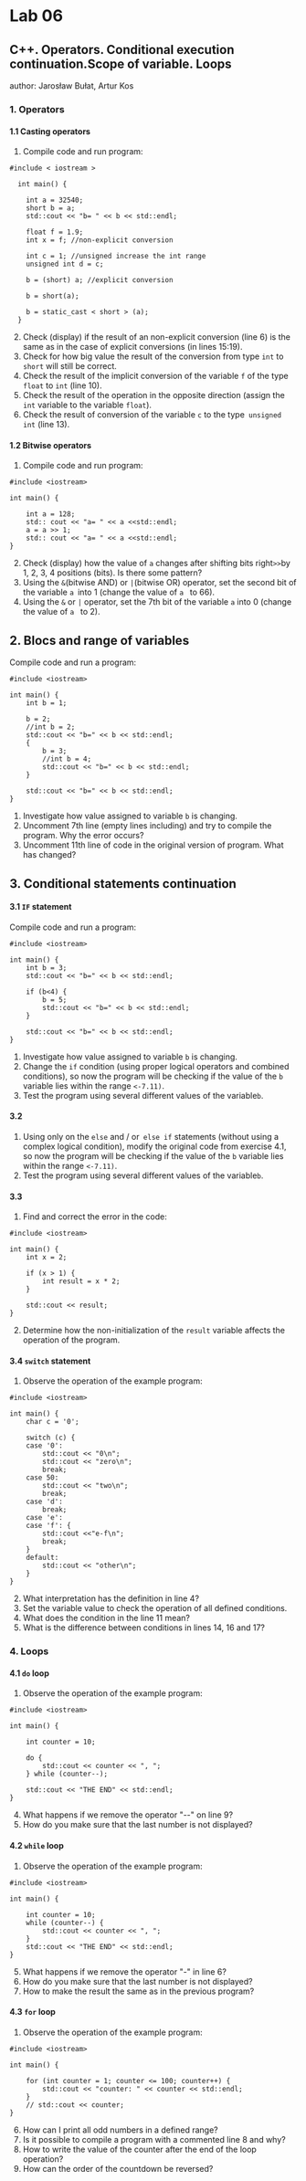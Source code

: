 
# Lab 06

## C++. Operators. Conditional execution continuation.Scope of variable. Loops
author: Jarosław Bułat, Artur Kos

### 1. Operators
#### 1.1 Casting operators

1. Compile code and run program:
```
#include < iostream >

  int main() {

    int a = 32540;
    short b = a;
    std::cout << "b= " << b << std::endl;

    float f = 1.9;
    int x = f; //non-explicit conversion

    int c = 1; //unsigned increase the int range
    unsigned int d = c;

    b = (short) a; //explicit conversion

    b = short(a);

    b = static_cast < short > (a);
  }
```
2. Check (display) if the result of an non-explicit conversion (line 6) is the same as in the case of explicit conversions (in lines 15:19).  
3. Check for how big value the result of the conversion from type `int` to `short` will still be correct.  
4. Check the result of the implicit conversion of the variable `f` of the type `float` to `int` (line 10).  
5. Check the result of the operation in the opposite direction (assign the `int` variable to the variable `float`).  
6. Check the result of conversion of the variable `c` to the type` unsigned int` (line 13).


#### 1.2 Bitwise operators

1. Compile code and run program:
```
#include <iostream>

int main() {
    
    int a = 128;
    std:: cout << "a= " << a <<std::endl; 
    a = a >> 1;
    std:: cout << "a= " << a <<std::endl; 
}
```
2. Check (display) how the value of `a` changes after shifting bits  right` >> `by 1, 2, 3, 4 positions (bits). 
Is there some pattern?  
3. Using the `&`(bitwise AND) or `|`(bitwise OR) operator, set the second bit of the variable `a `into 1 (change the value of `a ` to 66).  
4. Using the `&` or `|` operator, set the 7th bit of the variable `a` into 0 (change the value of `a ` to 2).


## 2. Blocs and range of variables
Compile code and run a program:
```
#include <iostream>

int main() {
    int b = 1;

    b = 2;
    //int b = 2;
    std::cout << "b=" << b << std::endl;
    {
        b = 3;
        //int b = 4;
        std::cout << "b=" << b << std::endl;
    }

    std::cout << "b=" << b << std::endl;
}
```
1. Investigate how value assigned to variable `b` is changing. 
2. Uncomment 7th line (empty lines including) and try to compile the program.  Why the error occurs?
3. Uncomment 11th line of code in the original version of program. What has changed?

## 3. Conditional statements continuation
#### 3.1  **`IF`**  statement
Compile code and run a program:
```
#include <iostream>

int main() {
    int b = 3;
    std::cout << "b=" << b << std::endl;

    if (b<4) {
        b = 5;
        std::cout << "b=" << b << std::endl;
    }
    
    std::cout << "b=" << b << std::endl;
}
```
1. Investigate how value assigned to variable `b` is changing. 
3. Change the `if` condition (using proper logical operators and combined conditions), so now the program will be checking if the value of the `b` variable lies within the range ` <-7.11) `.
5. Test the program using several different values of the variable`b`.
 
#### 3.2 
1. Using only on the `else` and / or` else if` statements (without using a complex logical condition), modify the original code from exercise 4.1, so now the program will be checking if the value of the `b` variable lies within the range ` <-7.11) `.
3. Test the program using several different values of the variable`b`.

#### 3.3  
1. Find and correct the error in the code:
```
#include <iostream>

int main() {
    int x = 2;

    if (x > 1) {
        int result = x * 2;
    }

    std::cout << result;
}
```
2. Determine how the non-initialization of the `result` variable affects the operation of the program.

#### 3.4   **`switch`** statement
1. Observe the operation of the example program:
```
#include <iostream>

int main() {
    char c = '0';

    switch (c) {
    case '0':
        std::cout << "0\n";
        std::cout << "zero\n";
        break;
    case 50:
        std::cout << "two\n";
        break;
    case 'd':
        break;
    case 'e':
    case 'f': {
        std::cout <<"e-f\n";
        break;
    }
    default:
        std::cout << "other\n";
    }
}
```
2. What interpretation has the definition in line 4?
3. Set the variable value to check the operation of all defined conditions.
4. What does the condition in the line 11 mean?
5. What is the difference between conditions in lines 14, 16 and 17?

### 4. Loops

#### 4.1 `do` loop
1. Observe the operation of the example program:
```
#include <iostream>

int main() {

    int counter = 10;

    do {
        std::cout << counter << ", ";
    } while (counter--);

    std::cout << "THE END" << std::endl;
}
```
4. What happens if we remove the operator "--" on line 9?  
3. How do you make sure that the last number is not displayed?

#### 4.2 `while` loop 
1. Observe the operation of the example program:
```
#include <iostream>

int main() {

    int counter = 10;
    while (counter--) {
        std::cout << counter << ", ";
    }
    std::cout << "THE END" << std::endl;
}
```
5. What happens if we remove the operator "-" in line 6?  
3. How do you make sure that the last number is not displayed?  
4. How to make the result the same as in the previous program?

#### 4.3 `for` loop 
1. Observe the operation of the example program:
```
#include <iostream>

int main() {

    for (int counter = 1; counter <= 100; counter++) {
        std::cout << "counter: " << counter << std::endl;
    }
    // std::cout << counter;
}
```
6. How can I print all odd numbers in a defined range?  
3. Is it possible to compile a program with a commented line 8 and why?  
4. How to write the value of the counter after the end of the loop operation?  
5. How can the order of the countdown be reversed?



